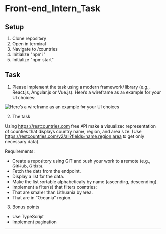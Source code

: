 # Front-end_Intern_Task

## Setup

1. Clone repository
2. Open in terminal
3. Navigate to /countries
4. Initialize "npm i"
5. Initialize "npm start"

## Task

1. Please implement the task using a modern framework/ library (e.g., React.js, Angular.js or Vue.js).
Here’s a wireframe as an example for your UI choices:

![Here’s a wireframe as an example for your UI choices](../Front-end_Intern_Task/countries/src/images/example.png "UI example")

2. The task

Using <https://restcountries.com> free API make a visualized representation of counties that displays country name,
region, and area size. (Use <https://restcountries.com/v2/all?fields=name,region,area> to get only necessary data).

Requirements:
- Create a repository using GIT and push your work to a remote (e.g., GitHub, Gitlab).
- Fetch the data from the endpoint.
- Display a list for the data.
- Make the list sortable alphabetically by name (ascending, descending).
- Implement a filter(s) that filters countries:
- That are smaller than Lithuania by area.
- That are in “Oceania” region.


3. Bonus points
- Use TypeScript
- Implement pagination
___________________________________